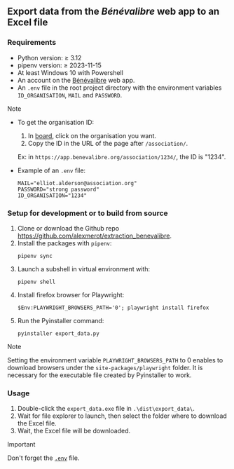 ## Export data from the *Bénévalibre* web app to an Excel file

### Requirements

- Python version: ≥ 3.12
- pipenv version: ≥ 2023-11-15
- At least Windows 10 with Powershell
- An account on the [Bénévalibre](https://app.benevalibre.org) web app.
- An `.env` file in the root project directory with the environment variables `ID_ORGANISATION`, `MAIL` and `PASSWORD`.

> [!NOTE]
> - To get the organisation ID:
>   1) In [board](https://app.benevalibre.org/board/), click on the organisation you want.
>   2) Copy the ID in the URL of the page after `/association/`.
>
>   Ex: in `https://app.benevalibre.org/association/1234/`, the ID is "1234".
> - Example of an `.env` file:
>   ```
>   MAIL="elliot.alderson@association.org"
>   PASSWORD="strong password"
>   ID_ORGANISATION="1234"
>   ```

### Setup for development or to build from source

1) Clone or download the Github repo <https://github.com/alexmerot/extraction_benevalibre>.
2) Install the packages with `pipenv`:
    ```
    pipenv sync
    ```
3) Launch a subshell in virtual environment with:
    ```
    pipenv shell
    ```
4) Install firefox browser for Playwright:
    ```
    $Env:PLAYWRIGHT_BROWSERS_PATH='0'; playwright install firefox
    ```
5) Run the Pyinstaller command:
    ```
    pyinstaller export_data.py
    ```

> [!NOTE]
> Setting the environment variable `PLAYWRIGHT_BROWSERS_PATH` to 0 enables to
> download browsers under the `site-packages/playwright` folder. It is necessary
> for the executable file created by Pyinstaller to work.

### Usage

1) Double-click the `export_data.exe` file in `.\dist\export_data\`.
2) Wait for file explorer to launch, then select the folder where to download the Excel file.
3) Wait, the Excel file will be downloaded.

> [!IMPORTANT]
> Don't forget the [`.env`](#requirements) file.
